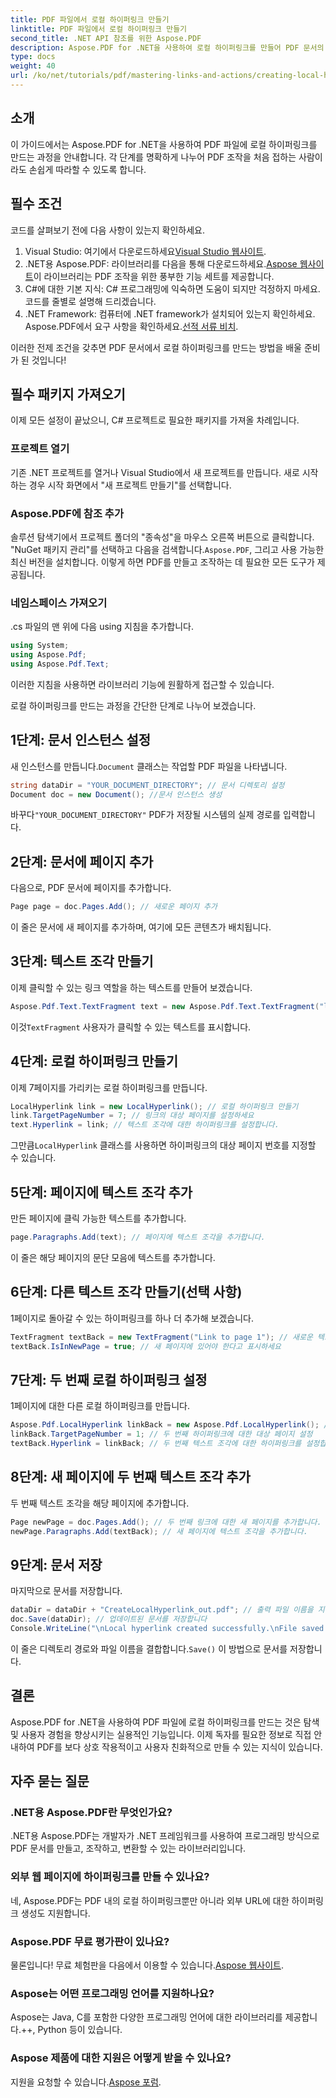```yaml
---
title: PDF 파일에서 로컬 하이퍼링크 만들기
linktitle: PDF 파일에서 로컬 하이퍼링크 만들기
second_title: .NET API 참조를 위한 Aspose.PDF
description: Aspose.PDF for .NET을 사용하여 로컬 하이퍼링크를 만들어 PDF 문서의 탐색을 개선하는 방법을 알아보세요. 이 단계별 튜토리얼은 전체 프로세스를 안내합니다.
type: docs
weight: 40
url: /ko/net/tutorials/pdf/mastering-links-and-actions/creating-local-hyperlink/
---
```

## 소개

이 가이드에서는 Aspose.PDF for .NET을 사용하여 PDF 파일에 로컬 하이퍼링크를 만드는 과정을 안내합니다. 각 단계를 명확하게 나누어 PDF 조작을 처음 접하는 사람이라도 손쉽게 따라할 수 있도록 합니다.

## 필수 조건

코드를 살펴보기 전에 다음 사항이 있는지 확인하세요.

1.  Visual Studio: 여기에서 다운로드하세요[Visual Studio 웹사이트](https://visualstudio.microsoft.com/).
2.  .NET용 Aspose.PDF: 라이브러리를 다음을 통해 다운로드하세요.[Aspose 웹사이트](https://releases.aspose.com/pdf/net/)이 라이브러리는 PDF 조작을 위한 풍부한 기능 세트를 제공합니다.
3. C#에 대한 기본 지식: C# 프로그래밍에 익숙하면 도움이 되지만 걱정하지 마세요. 코드를 줄별로 설명해 드리겠습니다.
4. .NET Framework: 컴퓨터에 .NET framework가 설치되어 있는지 확인하세요. Aspose.PDF에서 요구 사항을 확인하세요.[선적 서류 비치](https://reference.aspose.com/pdf/net/).

이러한 전제 조건을 갖추면 PDF 문서에서 로컬 하이퍼링크를 만드는 방법을 배울 준비가 된 것입니다!

## 필수 패키지 가져오기

이제 모든 설정이 끝났으니, C# 프로젝트로 필요한 패키지를 가져올 차례입니다.

### 프로젝트 열기

기존 .NET 프로젝트를 열거나 Visual Studio에서 새 프로젝트를 만듭니다. 새로 시작하는 경우 시작 화면에서 "새 프로젝트 만들기"를 선택합니다.

### Aspose.PDF에 참조 추가

 솔루션 탐색기에서 프로젝트 폴더의 "종속성"을 마우스 오른쪽 버튼으로 클릭합니다. "NuGet 패키지 관리"를 선택하고 다음을 검색합니다.`Aspose.PDF`, 그리고 사용 가능한 최신 버전을 설치합니다. 이렇게 하면 PDF를 만들고 조작하는 데 필요한 모든 도구가 제공됩니다.

### 네임스페이스 가져오기

.cs 파일의 맨 위에 다음 using 지침을 추가합니다.

```csharp
using System;
using Aspose.Pdf;
using Aspose.Pdf.Text;
```

이러한 지침을 사용하면 라이브러리 기능에 원활하게 접근할 수 있습니다.

로컬 하이퍼링크를 만드는 과정을 간단한 단계로 나누어 보겠습니다.

## 1단계: 문서 인스턴스 설정

 새 인스턴스를 만듭니다.`Document` 클래스는 작업할 PDF 파일을 나타냅니다.

```csharp
string dataDir = "YOUR_DOCUMENT_DIRECTORY"; // 문서 디렉토리 설정
Document doc = new Document(); //문서 인스턴스 생성
```

 바꾸다`"YOUR_DOCUMENT_DIRECTORY"` PDF가 저장될 시스템의 실제 경로를 입력합니다.

## 2단계: 문서에 페이지 추가

다음으로, PDF 문서에 페이지를 추가합니다.

```csharp
Page page = doc.Pages.Add(); // 새로운 페이지 추가
```

이 줄은 문서에 새 페이지를 추가하며, 여기에 모든 콘텐츠가 배치됩니다.

## 3단계: 텍스트 조각 만들기

이제 클릭할 수 있는 링크 역할을 하는 텍스트를 만들어 보겠습니다.

```csharp
Aspose.Pdf.Text.TextFragment text = new Aspose.Pdf.Text.TextFragment("link page number test to page 7"); // 텍스트 조각 만들기
```

 이것`TextFragment` 사용자가 클릭할 수 있는 텍스트를 표시합니다.

## 4단계: 로컬 하이퍼링크 만들기

이제 7페이지를 가리키는 로컬 하이퍼링크를 만듭니다.

```csharp
LocalHyperlink link = new LocalHyperlink(); // 로컬 하이퍼링크 만들기
link.TargetPageNumber = 7; // 링크의 대상 페이지를 설정하세요
text.Hyperlink = link; // 텍스트 조각에 대한 하이퍼링크를 설정합니다.
```

 그만큼`LocalHyperlink` 클래스를 사용하면 하이퍼링크의 대상 페이지 번호를 지정할 수 있습니다.

## 5단계: 페이지에 텍스트 조각 추가

만든 페이지에 클릭 가능한 텍스트를 추가합니다.

```csharp
page.Paragraphs.Add(text); // 페이지에 텍스트 조각을 추가합니다.
```

이 줄은 해당 페이지의 문단 모음에 텍스트를 추가합니다.

## 6단계: 다른 텍스트 조각 만들기(선택 사항)

1페이지로 돌아갈 수 있는 하이퍼링크를 하나 더 추가해 보겠습니다.

```csharp
TextFragment textBack = new TextFragment("Link to page 1"); // 새로운 텍스트 조각 만들기
textBack.IsInNewPage = true; // 새 페이지에 있어야 한다고 표시하세요
```

## 7단계: 두 번째 로컬 하이퍼링크 설정

1페이지에 대한 다른 로컬 하이퍼링크를 만듭니다.

```csharp
Aspose.Pdf.LocalHyperlink linkBack = new Aspose.Pdf.LocalHyperlink(); // 다른 로컬 하이퍼링크를 만듭니다
linkBack.TargetPageNumber = 1; // 두 번째 하이퍼링크에 대한 대상 페이지 설정
textBack.Hyperlink = linkBack; // 두 번째 텍스트 조각에 대한 하이퍼링크를 설정합니다.
```

## 8단계: 새 페이지에 두 번째 텍스트 조각 추가

두 번째 텍스트 조각을 해당 페이지에 추가합니다.

```csharp
Page newPage = doc.Pages.Add(); // 두 번째 링크에 대한 새 페이지를 추가합니다.
newPage.Paragraphs.Add(textBack); // 새 페이지에 텍스트 조각을 추가합니다.
```

## 9단계: 문서 저장

마지막으로 문서를 저장합니다.

```csharp
dataDir = dataDir + "CreateLocalHyperlink_out.pdf"; // 출력 파일 이름을 지정하세요
doc.Save(dataDir); // 업데이트된 문서를 저장합니다
Console.WriteLine("\nLocal hyperlink created successfully.\nFile saved at " + dataDir);
```

 이 줄은 디렉토리 경로와 파일 이름을 결합합니다.`Save()` 이 방법으로 문서를 저장합니다.

## 결론

Aspose.PDF for .NET을 사용하여 PDF 파일에 로컬 하이퍼링크를 만드는 것은 탐색 및 사용자 경험을 향상시키는 실용적인 기능입니다. 이제 독자를 필요한 정보로 직접 안내하여 PDF를 보다 상호 작용적이고 사용자 친화적으로 만들 수 있는 지식이 있습니다.

## 자주 묻는 질문

### .NET용 Aspose.PDF란 무엇인가요?
.NET용 Aspose.PDF는 개발자가 .NET 프레임워크를 사용하여 프로그래밍 방식으로 PDF 문서를 만들고, 조작하고, 변환할 수 있는 라이브러리입니다.

### 외부 웹 페이지에 하이퍼링크를 만들 수 있나요?
네, Aspose.PDF는 PDF 내의 로컬 하이퍼링크뿐만 아니라 외부 URL에 대한 하이퍼링크 생성도 지원합니다.

### Aspose.PDF 무료 평가판이 있나요?
 물론입니다! 무료 체험판을 다음에서 이용할 수 있습니다.[Aspose 웹사이트](https://releases.aspose.com/).

### Aspose는 어떤 프로그래밍 언어를 지원하나요?
Aspose는 Java, C를 포함한 다양한 프로그래밍 언어에 대한 라이브러리를 제공합니다.++, Python 등이 있습니다.

### Aspose 제품에 대한 지원은 어떻게 받을 수 있나요?
 지원을 요청할 수 있습니다.[Aspose 포럼](https://forum.aspose.com/c/pdf/10).